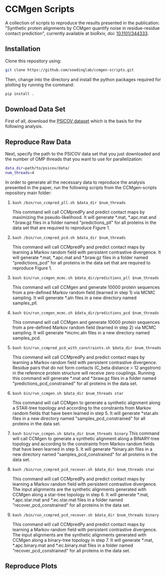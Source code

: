 # CCMgen Scripts

A collection of scripts to reproduce the results presented in the publication: 
"Synthetic protein alignments by CCMgen quantify noise in residue-residue contact prediction", currently available at bioRxiv, doi: [10.1101/344333](https://doi.org/10.1101/344333).


## Installation

Clone this repository using:

```bash
git clone https://github.com/soedinglab/ccmgen-scripts.git
```

Then, change into the directory and install the python packages required for plotting by running the command:

```bash
pip install .
```

## Download Data Set

First of all, download the [PSICOV dataset](http://bioinfadmin.cs.ucl.ac.uk/downloads/PSICOV/suppdata/) which is the basis for the following analysis.


## Reproduce Raw Data

Next, specify the path to the PSICOV data set that you just downloaded and the number of OMP threads that you want to use for parallelization:

```bash
data_dir=path/to/psicov/data/
num_threads=4

```

In order to generate all the necessary data to reproduce the analysis presented in the paper, run the following scripts from the CCMgen-scripts repository main folder:

1. ```bash /bin/run_ccmpred_pll.sh $data_dir $num_threads```

	This command will call CCMpredPy and predict contact maps by maximizing the pseudo-likelihood. 
	It will generate *.mat, *.apc.mat and *.braw.gz files in a folder named "predictions_pll" for all proteins in the data set that are required to reproduce Figure 1.

2. ```bash /bin/run_ccmpred_pcd.sh $data_dir $num_threads```

      This command will call CCMpredPy and predict contact maps by learning a Markov random field with persistent contrastive divergence. 
      It will generate *.mat, *.apc.mat and *.braw.gz files in a folder named "predictions_pcd" for all proteins in the data set that are required to reproduce Figure 1.

3. ```bash bin/run_ccmgen_mcmc.sh $data_dir/predictions_pll $num_threads```

	This command will call CCMgen and generate 10000 protein sequences from a pre-defined Markov random field (learned in step 1) via MCMC sampling.
	It will generate *.aln files in a new directory named samples_pll.

4. ```bash bin/run_ccmgen_mcmc.sh $data_dir/predictions_pcd $num_threads```

      This command will call CCMgen and generate 10000 protein sequences from a pre-defined Markov random field (learned in step 2) via MCMC sampling.
      It will generate *mcmc.aln files in a new directory named samples_pcd.

5. ```bash bin/run_ccmpred_pcd_with_constraints.sh $data_dir $num_threads```

	This command will call CCMpredPy and predict contact maps by learning a Markov random field with persistent contrastive divergence.
	Residue pairs that do not form contacts (C_beta distance > 12 angstrom) in the reference protein structure will receive zero couplings. 
	Running this command will generate *.mat and *.braw.gz files in a folder named "predictions_pcd_constrained" for all proteins in the data set.

6. ```bash bin/run_ccmgen.sh $data_dir $num_threads star```

	This command will call CCMgen to generate a synthetic alignment along a STAR-tree topology and according to the constraints from Markov random
	fields that have been learned in step 5. 
	It will generate *star.aln files in a new directory named "samples_pcd_constrained" for all proteins in the data set.

7. ```bash bin/run_ccmgen.sh $data_dir $num_threads binary```
        This command will call CCMgen to generate a synthetic alignment along a BINARY-tree topology and according to the constraints from Markov random
        fields that have been learned in step 5.
        It will generate *binary.aln files in a new directory named "samples_pcd_constrained" for all proteins in the data set.
	
8. ```bash /bin/run_ccmpred_pcd_recover.sh $data_dir $num_threads star```

	This command will call CCMpredPy and predict contact maps by learning a Markov random field with persistent contrastive divergence.
	The input alignments are the synthetic alignments generated with CCMgen along a star-tree topology in step 6.
	It will generate *.mat, *.apc.star.mat and *.ec.star.mat files in a folder named "recover_pcd_constrained" for all proteins in the data set.


9. ```bash /bin/run_ccmpred_pcd_recover.sh $data_dir $num_threads binary```

      This command will call CCMpredPy and predict contact maps by learning a Markov random field with persistent contrastive divergence.
      The input alignments are the synthetic alignments generated with CCMgen along a binary-tree topology in step 7.
      It will generate *.mat, *.apc.binary.mat and *.ec.binary.mat files in a folder named "recover_pcd_constrained" for all proteins in the data set.

## Reproduce Plots
